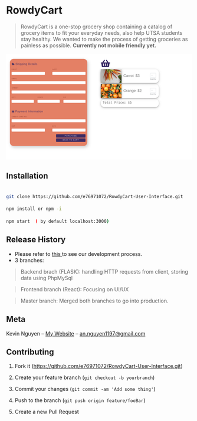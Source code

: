 
# RowdyCart

> RowdyCart is a one-stop grocery shop containing a catalog of grocery items to fit your everyday needs, also help UTSA students stay healthy. We wanted to make the process of getting groceries as painless as possible. **Currently not mobile friendly yet.** 












![](img/Cart-checkout-view.png)



## Installation






```sh

git clone https://github.com/e76971072/RowdyCart-User-Interface.git

npm install or npm -i 

npm start  ( by default localhost:3000)
```














## Release History
- Please refer to  [this ](https://github.com/e76971072/CUSTOMER-PORTAL) to see our development process.  
- 3 branches: 

> Backend brach (FLASK): handling HTTP requests from client, storing data using PhpMySql

> Frontend branch (React): Focusing on UI/UX


> Master branch: Merged both branches to go into production. 









## Meta



Kevin Nguyen – [My Website](https://kevinnguyen.team) – an.nguyen1197@gmail.com






## Contributing



1. Fork it (<https://github.com/e76971072/RowdyCart-User-Interface.git>)

2. Create your feature branch (`git checkout -b yourbranch`)

3. Commit your changes (`git commit -am 'Add some thing'`)

4. Push to the branch (`git push origin feature/fooBar`)

5. Create a new Pull Request



<!-- Markdown link & img dfn's -->

[npm-image]: https://img.shields.io/npm/v/datadog-metrics.svg?style=flat-square

[npm-url]:https://www.npmjs.com/package/latest-version](https://www.npmjs.com/package/latest-version)

[npm-downloads]: https://img.shields.io/npm/dm/datadog-metrics.svg?style=flat-square

[travis-image]: https://img.shields.io/travis/dbader/node-datadog-metrics/master.svg?style=flat-square

[travis-url]: https://travis-ci.org/dbader/node-datadog-metrics

[wiki]: https://github.com/yourname/yourproject/wiki%